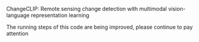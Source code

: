 ChangeCLIP: Remote sensing change detection with multimodal vision-language representation learning  

The running steps of this code are being improved, please continue to pay attention